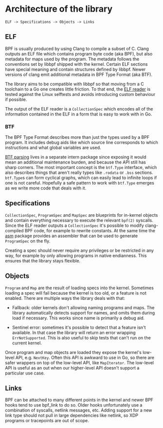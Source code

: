 Architecture of the library
===

    ELF -> Specifications -> Objects -> Links

ELF
---

BPF is usually produced by using Clang to compile a subset of C. Clang outputs
an ELF file which contains program byte code (aka BPF), but also metadata for
maps used by the program. The metadata follows the conventions set by libbpf
shipped with the kernel. Certain ELF sections have special meaning
and contain structures defined by libbpf. Newer versions of clang emit
additional metadata in BPF Type Format (aka BTF).

The library aims to be compatible with libbpf so that moving from a C toolchain
to a Go one creates little friction. To that end, the [ELF reader](elf_reader.go)
is tested against the Linux selftests and avoids introducing custom behaviour
if possible.

The output of the ELF reader is a `CollectionSpec` which encodes
all of the information contained in the ELF in a form that is easy to work with
in Go.

### BTF

The BPF Type Format describes more than just the types used by a BPF program. It
includes debug aids like which source line corresponds to which instructions and
what global variables are used.

[BTF parsing](intern/btf/) lives in a separate intern package since exposing
it would mean an additional maintenance burden, and because the API still
has sharp corners. The most important concept is the `btf.Type` interface, which
also describes things that aren't really types like `.rodata` or `.bss` sections.
`btf.Type`s can form cyclical graphs, which can easily lead to infinite loops if
one is not careful. Hopefully a safe pattern to work with `btf.Type` emerges as
we write more code that deals with it.

Specifications
---

`CollectionSpec`, `ProgramSpec` and `MapSpec` are blueprints for in-kernel
objects and contain everything necessary to execute the relevant `bpf(2)`
syscalls. Since the ELF reader outputs a `CollectionSpec` it's possible to
modify clang-compiled BPF code, for example to rewrite constants. At the same
time the [asm](asm/) package provides an assembler that can be used to generate
`ProgramSpec` on the fly.

Creating a spec should never require any privileges or be restricted in any way,
for example by only allowing programs in native endianness. This ensures that
the library stays flexible.

Objects
---

`Program` and `Map` are the result of loading specs into the kernel. Sometimes
loading a spec will fail because the kernel is too old, or a feature is not
enabled. There are multiple ways the library deals with that:

* Fallback: older kernels don't allowing naming programs and maps. The library
  automatically detects support for names, and omits them during load if
  necessary. This works since name is primarily a debug aid.

* Sentinel error: sometimes it's possible to detect that a feature isn't available.
  In that case the library will return an error wrapping `ErrNotSupported`.
  This is also useful to skip tests that can't run on the current kernel.

Once program and map objects are loaded they expose the kernel's low-level API,
e.g. `NextKey`. Often this API is awkward to use in Go, so there are safer
wrappers on top of the low-level API, like `MapIterator`. The low-level API is
useful as an out when our higher-level API doesn't support a particular use case.

Links
---

BPF can be attached to many different points in the kernel and newer BPF hooks
tend to use bpf_link to do so. Older hooks unfortunately use a combination of
syscalls, netlink messages, etc. Adding support for a new link type should not
pull in large dependencies like netlink, so XDP programs or tracepoints are
out of scope.
